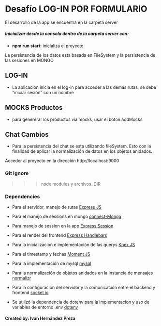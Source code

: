 # Desafío LOG-IN POR FORMULARIO

El desarrollo de la app se encuentra en la carpeta server

##### Inicializar desde la consola dentro de la carpeta server con:

-  **npm run start:** inicializa el proyecto

La persistencia de los datos esta basada en FileSystem y la persistencia de las sesiones en MONGO

## LOG-IN

-  La aplicación inicia en el log-in para acceder a las demás rutas, se debe "iniciar sesión" con un nombre

## MOCKS Productos

-  para genererar los productos via mocks, usar el boton addMocks

## Chat Cambios

-  Para la persistencia del chat se esta utilizando fileSystem. Esto con la finalidad de aplicar la normalización de datos en los objetos anidados.

Acceder al proyecto en la dirección http://localhost:9000

### Git Ignore

> > > node modules y archivos .DIR

### Dependencies

-  Para el servidor, manejo de rutas [Express JS](https://expressjs.com/es/ "Ver más")
-  Para el manejo de sessions en mongo [connect-Mongo](https://www.npmjs.com/package/connect-mongo "Ver más")
-  Para manejo de session en la app [Express Session](https://www.npmjs.com/package/express-session "Ver más")
-  Para el render del frontend [Express Handlebars](https://www.npmjs.com/package/express-handlebars "Ver más")
-  Para la inicializacion e implementación de las querys [Knex JS](https://momentjs.com/ "Ver más")
-  Para el timestamp y fechas [Moment JS](https://momentjs.com/ "Ver más")
-  Para la implementación de mysql [mysql](https://momentjs.com/ "Ver más")
-  Para la normalización de objetos anidados en la instancia de mensajes [normalizr](https://www.npmjs.com/package/normalizr "Ver más")
-  Para la configuracion del servidor y la comunicación entre el backend y frontend [socket io](https://socket.io/ "Ver más")

-  Se utilizó la dependencia de dotenv para la implementacion y uso de variables de entorno .env [dotenv](https://www.npmjs.com/package/dotenv "Ver más")

#### Created by: **Ivan Hernández Preza**
